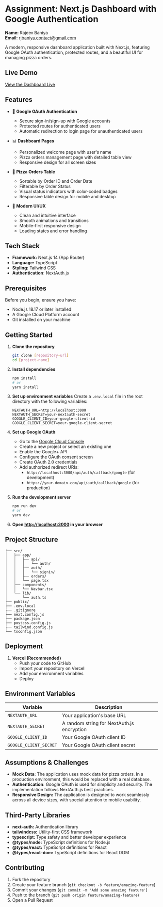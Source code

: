 # Assignment: Next.js Dashboard with Google Authentication

**Name:** Rajeev Baniya  
**Email:** rjbaniya.contact@gmail.com

A modern, responsive dashboard application built with Next.js, featuring Google OAuth authentication, protected routes, and a beautiful UI for managing pizza orders.

## Live Demo

[View the Dashboard Live](https://assignment-next-js-dashboard-with-google-authentication.vercel.app) 

## Features

- 🔐 **Google OAuth Authentication**
  - Secure sign-in/sign-up with Google accounts
  - Protected routes for authenticated users
  - Automatic redirection to login page for unauthenticated users

- 📊 **Dashboard Pages**
  - Personalized welcome page with user's name
  - Pizza orders management page with detailed table view
  - Responsive design for all screen sizes

- 🍕 **Pizza Orders Table**
  - Sortable by Order ID and Order Date
  - Filterable by Order Status
  - Visual status indicators with color-coded badges
  - Responsive table design for mobile and desktop

- 🎨 **Modern UI/UX**
  - Clean and intuitive interface
  - Smooth animations and transitions
  - Mobile-first responsive design
  - Loading states and error handling

## Tech Stack

- **Framework:** Next.js 14 (App Router)
- **Language:** TypeScript
- **Styling:** Tailwind CSS
- **Authentication:** NextAuth.js

## Prerequisites

Before you begin, ensure you have:
- Node.js 18.17 or later installed
- A Google Cloud Platform account
- Git installed on your machine

## Getting Started

1. **Clone the repository**
   ```bash
   git clone [repository-url]
   cd [project-name]
   ```

2. **Install dependencies**
   ```bash
   npm install
   # or
   yarn install
   ```

3. **Set up environment variables**
   Create a `.env.local` file in the root directory with the following variables:
   ```env
   NEXTAUTH_URL=http://localhost:3000
   NEXTAUTH_SECRET=your-nextauth-secret
   GOOGLE_CLIENT_ID=your-google-client-id
   GOOGLE_CLIENT_SECRET=your-google-client-secret
   ```

4. **Set up Google OAuth**
   - Go to the [Google Cloud Console](https://console.cloud.google.com)
   - Create a new project or select an existing one
   - Enable the Google+ API
   - Configure the OAuth consent screen
   - Create OAuth 2.0 credentials
   - Add authorized redirect URIs:
     - `http://localhost:3000/api/auth/callback/google` (for development)
     - `https://your-domain.com/api/auth/callback/google` (for production)

5. **Run the development server**
   ```bash
   npm run dev
   # or
   yarn dev
   ```

6. **Open [http://localhost:3000](http://localhost:3000) in your browser**

## Project Structure

```
├── src/
│   ├── app/
│   │   ├── api/
│   │   │   └── auth/
│   │   ├── auth/
│   │   │   └── signin/
│   │   ├── orders/
│   │   └── page.tsx
│   ├── components/
│   │   └── Navbar.tsx
│   └── lib/
│       └── auth.ts
├── public/
├── .env.local
├── .gitignore
├── next.config.js
├── package.json
├── postcss.config.js
├── tailwind.config.js
└── tsconfig.json
```

## Deployment

1. **Vercel (Recommended)**
   - Push your code to GitHub
   - Import your repository on Vercel
   - Add your environment variables
   - Deploy


## Environment Variables

| Variable | Description |
|----------|-------------|
| `NEXTAUTH_URL` | Your application's base URL |
| `NEXTAUTH_SECRET` | A random string for NextAuth.js encryption |
| `GOOGLE_CLIENT_ID` | Your Google OAuth client ID |
| `GOOGLE_CLIENT_SECRET` | Your Google OAuth client secret |

## Assumptions & Challenges

- **Mock Data:** The application uses mock data for pizza orders. In a production environment, this would be replaced with a real database.
- **Authentication:** Google OAuth is used for simplicity and security. The implementation follows NextAuth.js best practices.
- **Responsive Design:** The application is designed to work seamlessly across all device sizes, with special attention to mobile usability.

## Third-Party Libraries

- **next-auth:** Authentication library
- **tailwindcss:** Utility-first CSS framework
- **typescript:** Type safety and better developer experience
- **@types/node:** TypeScript definitions for Node.js
- **@types/react:** TypeScript definitions for React
- **@types/react-dom:** TypeScript definitions for React DOM

## Contributing

1. Fork the repository
2. Create your feature branch (`git checkout -b feature/amazing-feature`)
3. Commit your changes (`git commit -m 'Add some amazing feature'`)
4. Push to the branch (`git push origin feature/amazing-feature`)
5. Open a Pull Request

 